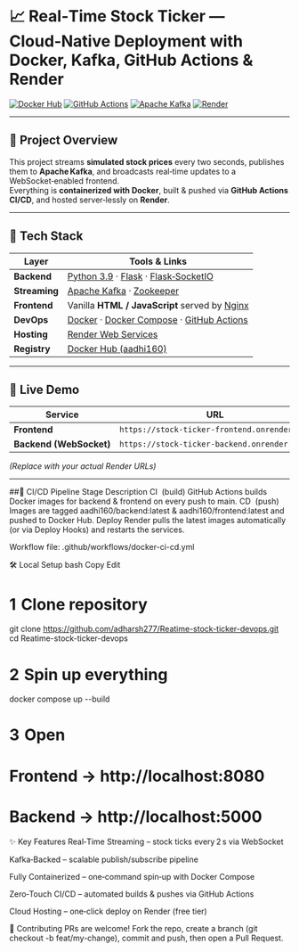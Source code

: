 # 📈 Real‑Time Stock Ticker — Cloud‑Native Deployment with Docker, Kafka, GitHub Actions & Render

[![Docker Hub](https://img.shields.io/badge/Docker-Hub-2496ED?logo=docker&logoColor=white)](https://hub.docker.com/u/aadhi160)
[![GitHub Actions](https://img.shields.io/badge/GitHub-Actions-2088FF?logo=githubactions&logoColor=white)](https://github.com/adharsh277/Reatime-stock-ticker-devops/actions)
[![Apache Kafka](https://img.shields.io/badge/Apache-Kafka-231F20?logo=apachekafka&logoColor=white)](https://kafka.apache.org/)
[![Render](https://img.shields.io/badge/Render-Cloud-blue?logo=render&logoColor=white)](https://render.com/)

---

## 📌 Project Overview
This project streams **simulated stock prices** every two seconds, publishes them to **Apache Kafka**, and broadcasts real‑time updates to a WebSocket‑enabled frontend.  
Everything is **containerized with Docker**, built & pushed via **GitHub Actions CI/CD**, and hosted server‑lessly on **Render**.

---

## 🔧 Tech Stack

| Layer        | Tools & Links |
|--------------|---------------|
| **Backend**  | [Python 3.9](https://www.python.org/) · [Flask](https://flask.palletsprojects.com/) · [Flask‑SocketIO](https://flask-socketio.readthedocs.io/) |
| **Streaming**| [Apache Kafka](https://kafka.apache.org/) · [Zookeeper](https://zookeeper.apache.org/) |
| **Frontend** | Vanilla **HTML / JavaScript** served by [Nginx](https://www.nginx.com/) |
| **DevOps**   | [Docker](https://www.docker.com/) · [Docker Compose](https://docs.docker.com/compose/) · [GitHub Actions](https://github.com/features/actions) |
| **Hosting**  | [Render Web Services](https://render.com/) |
| **Registry** | [Docker Hub (aadhi160)](https://hub.docker.com/u/aadhi160) |

---

## 🚀 Live Demo

| Service   | URL |
|-----------|-----|
| **Frontend** | `https://stock‑ticker‑frontend.onrender.com` |
| **Backend (WebSocket)** | `https://stock‑ticker‑backend.onrender.com` |

*(Replace with your actual Render URLs)*

---

##🔄 CI/CD Pipeline
Stage	Description
CI  (build)	GitHub Actions builds Docker images for backend & frontend on every push to main.
CD  (push)	Images are tagged aadhi160/backend:latest & aadhi160/frontend:latest and pushed to Docker Hub.
Deploy	Render pulls the latest images automatically (or via Deploy Hooks) and restarts the services.

Workflow file: .github/workflows/docker-ci-cd.yml

🛠️ Local Setup
bash
Copy
Edit
# 1  Clone repository
git clone https://github.com/adharsh277/Reatime-stock-ticker-devops.git
cd Reatime-stock-ticker-devops

# 2  Spin up everything
docker compose up --build

# 3  Open
#    Frontend → http://localhost:8080
#    Backend  → http://localhost:5000
✨ Key Features
Real‑Time Streaming – stock ticks every 2 s via WebSocket

Kafka‑Backed – scalable publish/subscribe pipeline

Fully Containerized – one‑command spin‑up with Docker Compose

Zero‑Touch CI/CD – automated builds & pushes via GitHub Actions

Cloud Hosting – one‑click deploy on Render (free tier)

🤝 Contributing
PRs are welcome! Fork the repo, create a branch (git checkout -b feat/my-change), commit and push, then open a Pull Request.

